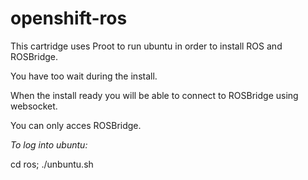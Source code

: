 openshift-ros
==========================
This cartridge uses Proot to run ubuntu in order to install ROS and ROSBridge. 

You have too wait during the install. 

When the install ready you will be able  to connect to ROSBridge using websocket.

You can only acces ROSBridge.


*To log into ubuntu:*

cd ros;
./unbuntu.sh
